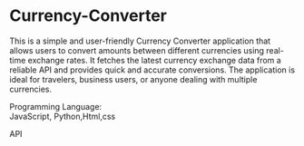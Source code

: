 # Currency-Converter
This is a simple and user-friendly Currency Converter application that allows users to convert amounts between different currencies using real-time exchange rates. It fetches the latest currency exchange data from a reliable API and provides quick and accurate conversions. The application is ideal for travelers, business users, or anyone dealing with multiple currencies.


Programming Language:  
JavaScript, Python,Html,css

API


